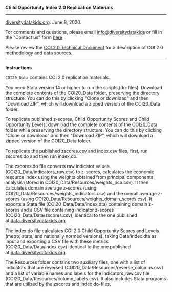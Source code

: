 **Child Opportunity Index 2.0 Replication Materials**

***

[diversitydatakids.org](http://diversitydatakids.org/ "diversitydatakids.org"). June 8, 2020. 

For comments and questions, please email <info@diversitydatakids> or fill in the "Contact us" form [here](http://diversitydatakids.org/contact-us, "diversitydatakids.org/contact-us")

Please review the [COI 2.0 Technical Document](http://diversitydatakids.org/research-library/research-brief/how-we-built-it "diversitydatakids.org/research-library/research-brief/how-we-built-it") for a description of COI 2.0 methodology and data sources.

***

**Instructions**  

`COI20_Data` contains COI 2.0 replication materials. 

You need Stata version 14 or higher to run the scripts (do-files). Download the complete contents of the COI20_Data folder, preserving the directory structure. You can do this by clicking "Clone or download" and then "Download ZIP", which will download a zipped version of the COI20_Data folder. 

To replicate published z-scores, Child Opportunity Scores and Child Opportunity Levels, download the complete contents of the COI20_Data folder while preserving the directory structure. You can do this by clicking "Clone or download" and then "Download ZIP", which will download a zipped version of the COI20_Data folder. 

To replicate the published zscores.csv and index.csv files, first, run zscores.do and then run index.do.

The zscores.do file converts raw indicator values (COI20_Data/indicators_raw.csv) to z-scores, calculates the economic resource index using the weights obtained from principal components analysis (stored in COI20_Data/Resources/weights_pca.csv). It then calculates domain average z-scores (using COI20_Data/Resources/weights_indicators.csv) and the overall average z-scores (using COI20_Data/Resources/weights_domain_scores.csv). It exports a Stata file (COI20_Data/Data/index.dta) containing domain z-scores and a CSV file containing indicator z-scores (COI20_Data/Data/zscores.csv), identical to the one published at [data.diversitydatakids.org](http://data.diversitydatakids.org/dataset/coi20-child-opportunity-index-2-0-database).

The index.do file calculates COI 2.0 Child Opportunity Scores and Levels (metro, state, and nationally normed versions), taking Data/index.dta as input and exporting a CSV file with these metrics (COI20_Data/Data/index.csv) identical to the one published at [data.diversitydatakids.org](http://data.diversitydatakids.org/dataset/coi20-child-opportunity-index-2-0-database). 

The Resources folder contains two auxiliary files, one with a list of indicators that are reversed (COI20_Data/Resources/reverse_columns.csv) and a list of variable names and labels for the indicators_raw.csv file (COI20_Data/Resources/column_labels.csv). It also includes Stata programs that  are utilized by the zscores and index do-files.
